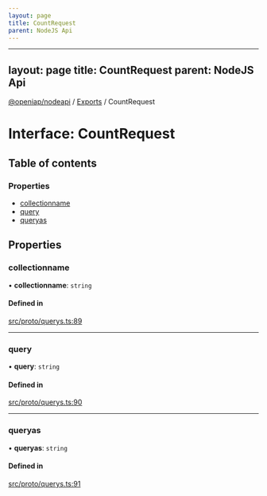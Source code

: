 ```yaml
---
layout: page
title: CountRequest
parent: NodeJS Api
---
```

---
layout: page
title: CountRequest
parent: NodeJS Api
---
[@openiap/nodeapi](../README.md) / [Exports](../modules.md) / CountRequest

# Interface: CountRequest

## Table of contents

### Properties

- [collectionname](CountRequest.html#collectionname)
- [query](CountRequest.html#query)
- [queryas](CountRequest.html#queryas)

## Properties

### collectionname

• **collectionname**: `string`

#### Defined in

[src/proto/querys.ts:89](https://github.com/openiap/nodeapi/blob/a6b5438/src/proto/querys.ts#L89)

___

### query

• **query**: `string`

#### Defined in

[src/proto/querys.ts:90](https://github.com/openiap/nodeapi/blob/a6b5438/src/proto/querys.ts#L90)

___

### queryas

• **queryas**: `string`

#### Defined in

[src/proto/querys.ts:91](https://github.com/openiap/nodeapi/blob/a6b5438/src/proto/querys.ts#L91)
